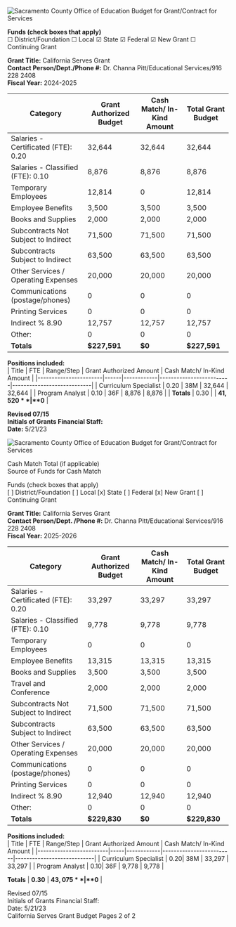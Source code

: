 <!-- Page 1 -->
![Sacramento County Office of Education Budget for Grant/Contract for Services](https://via.placeholder.com/768x993.png?text=SACRAMENTO+COUNTY+OFFICE+OF+EDUCATION+Budget+for+Grant%2FContract+for+Services)

**Funds (check boxes that apply)**  
☐ District/Foundation  ☐ Local  ☑ State  ☑ Federal  ☑ New Grant  ☐ Continuing Grant  

**Grant Title:** California Serves Grant  
**Contact Person/Dept./Phone #:** Dr. Channa Pitt/Educational Services/916 228 2408  
**Fiscal Year:** 2024-2025  

| Category                                   | Grant Authorized Budget | Cash Match/ In-Kind Amount | Total Grant Budget |
|--------------------------------------------|-------------------------|----------------------------|--------------------|
| Salaries - Certificated (FTE): 0.20       | 32,644                  | 32,644                     | 32,644             |
| Salaries - Classified (FTE): 0.10          | 8,876                   | 8,876                      | 8,876              |
| Temporary Employees                         | 12,814                  | 0                          | 12,814             |
| Employee Benefits                           | 3,500                   | 3,500                      | 3,500              |
| Books and Supplies                          | 2,000                   | 2,000                      | 2,000              |
| Subcontracts Not Subject to Indirect       | 71,500                  | 71,500                     | 71,500             |
| Subcontracts Subject to Indirect           | 63,500                  | 63,500                     | 63,500             |
| Other Services / Operating Expenses         | 20,000                  | 20,000                     | 20,000             |
| Communications (postage/phones)           | 0                       | 0                          | 0                  |
| Printing Services                           | 0                       | 0                          | 0                  |
| Indirect % 8.90                            | 12,757                  | 12,757                     | 12,757             |
| Other:                                     | 0                       | 0                          | 0                  |
| **Totals**                                 | **$227,591**           | **$0**                     | **$227,591**      |

**Positions included:**  
| Title                  | FTE  | Range/Step | Grant Authorized Amount | Cash Match/ In-Kind Amount |
|-----------------------|------|------------|-------------------------|----------------------------|
| Curriculum Specialist  | 0.20 | 38M        | 32,644                  | 32,644                     |
| Program Analyst        | 0.10 | 36F        | 8,876                   | 8,876                      |
| **Totals**            | 0.30 |            | **$41,520**             | **$0**                     |

**Revised 07/15**  
**Initials of Grants Financial Staff:**  
**Date:** 5/21/23  
<!-- Page 2 -->
![Sacramento County Office of Education Budget for Grant/Contract for Services](https://via.placeholder.com/993x768.png?text=SACRAMENTO+COUNTY+OFFICE+OF+EDUCATION+Budget+for+Grant%2FContract+for+Services)

Cash Match Total (if applicable)  
Source of Funds for Cash Match  

Funds (check boxes that apply)  
[ ] District/Foundation  [ ] Local  [x] State  [ ] Federal  [x] New Grant  [ ] Continuing Grant  

**Grant Title:** California Serves Grant  
**Contact Person/Dept. /Phone #:** Dr. Channa Pitt/Educational Services/916 228 2408  
**Fiscal Year:** 2025-2026  

| Category                                   | Grant Authorized Budget | Cash Match/ In-Kind Amount | Total Grant Budget |
|--------------------------------------------|-------------------------|----------------------------|--------------------|
| Salaries - Certificated (FTE): 0.20       | 33,297                  | 33,297                     | 33,297             |
| Salaries - Classified (FTE): 0.10          | 9,778                   | 9,778                      | 9,778              |
| Temporary Employees                         | 0                       | 0                          | 0                  |
| Employee Benefits                           | 13,315                  | 13,315                     | 13,315             |
| Books and Supplies                          | 3,500                   | 3,500                      | 3,500              |
| Travel and Conference                       | 2,000                   | 2,000                      | 2,000              |
| Subcontracts Not Subject to Indirect       | 71,500                  | 71,500                     | 71,500             |
| Subcontracts Subject to Indirect           | 63,500                  | 63,500                     | 63,500             |
| Other Services / Operating Expenses         | 20,000                  | 20,000                     | 20,000             |
| Communications (postage/phones)           | 0                       | 0                          | 0                  |
| Printing Services                           | 0                       | 0                          | 0                  |
| Indirect % 8.90                            | 12,940                  | 12,940                     | 12,940             |
| Other:                                     | 0                       | 0                          | 0                  |
| **Totals**                                 | **$229,830**           | **$0**                     | **$229,830**       |

**Positions included:**  
| Title                   | FTE | Range/Step | Grant Authorized Amount | Cash Match/ In-Kind Amount |
|-------------------------|-----|------------|-------------------------|----------------------------|
| Curriculum Specialist    | 0.20| 38M        | 33,297                  | 33,297                     |
| Program Analyst          | 0.10| 36F        | 9,778                   | 9,778                      |

**Totals**                                 | **0.30**               | **$43,075**               | **$0**                     |

Revised 07/15  
Initials of Grants Financial Staff:  
Date: 5/21/23  
California Serves Grant Budget Pages 2 of 2
